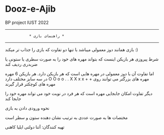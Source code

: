 # Dooz-e-Ajib
BP project IUST 2022
_______________________________________________

               * راهنمای بازی *         
_______________________________________________


بازی همانند دوز معمولی میباشد با تنها دو تفاوت که بازی را جذاب تر میکند :) 

شرط پیروزی هر بازیکن اینست که بتواند مهره های خود را به صورت سطری
یا ستونی یا ضربدری ردیف کند

اما تفاوت آن با دوز معمولی در مهره هایی است که هر بازیکن دارد. هر بازیکن 6 مهره در سه سایز مختلف دارد
O O o o . .
X X x x + +
مهره های بزرگتر می توانند روی مهره های کوچکتر قرار گیرند

دیگر تفاوت امکان جابجایی مهره است که هر فرد در نوبت خود می تواند مهره خود را جابجا کند

نحوه ورودی دادن به بازی 

مختصات ها به صورت عددی به ترتیب نشان دهنده ستون و سطر است 

تهیه کنندگان: 
آتنا دولتی
ایلیا کاهنی
